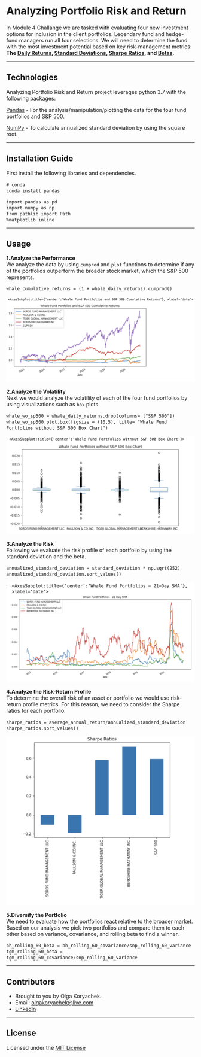 # Analyzing Portfolio Risk and Return

In Module 4 Challange we are tasked with evaluating four new investment options for inclusion in the client portfolios. Legendary fund and hedge-fund managers run all four selections. We will need to determine the fund with the most investment potential based on key risk-management metrics: **The [Daily Returns](https://www.investopedia.com/ask/answers/062215/how-do-i-calculate-my-portfolios-investment-returns-and-performance.asp "Daily Returns"), [Standard Deviations](https://www.investopedia.com/terms/s/standarddeviation.asp "Standard Deviation"), [Sharpe Ratios](https://www.investopedia.com/terms/s/sharperatio.asp "Sharpe Ratios"), and [Betas](https://www.investopedia.com/terms/b/beta.asp "Betas").**

---

## Technologies
Analyzing Portfolio Risk and Return project leverages python 3.7 with the following packages:

[Pandas](https://github.com/pandas-dev/pandas "Pandas") -
For the analysis/manipulation/plotting the data for the four fund portfolios and [S&P 500](https://en.wikipedia.org/wiki/S%26P_500 "S&P 500"). 

[NumPy](https://github.com/numpy/numpy "NumPy") -
To calculate annualized standard deviation by using the square root.

---

## Installation Guide

First install the following libraries and dependencies.

```
# conda
conda install pandas
```

```
import pandas as pd
import numpy as np
from pathlib import Path
%matplotlib inline
```


---

## Usage

**1.Analyze the Performance**
<br>
We analyze the data by using `cumprod` and `plot` functions to determine if any of the portfolios outperform the broader stock market, which the S&P 500 represents. 
```
whale_cumulative_returns = (1 + whale_daily_returns).cumprod()
```

![Cumulative](Cumprod.png)


**2.Analyze the Volatility**
<br>
Next we would analyze the volatility of each of the four fund portfolios by using visualizations such as `box` plots.
```
whale_wo_sp500 = whale_daily_returns.drop(columns= ["S&P 500"])
whale_wo_sp500.plot.box(figsize = (10,5), title= "Whale Fund Portfolios without S&P 500 Box Chart")
```
![Box Chart](Box_Chart.png)

**3.Analyze the Risk**
<br>
Following we evaluate the risk profile of each portfolio by using the standard deviation and the beta.
 ```
annualized_standard_deviation = standard_deviation * np.sqrt(252)
annualized_standard_deviation.sort_values()
```
![SMA](SMA.png)
 


**4.Analyze the Risk-Return Profile**
<br>
To determine the overall risk of an asset or portfolio we would use risk-return profile metrics. For this reason, we need to consider the Sharpe ratios for each portfolio.
```
sharpe_ratios = average_annual_return/annualized_standard_deviation
sharpe_ratios.sort_values()
```

![Sharpe Ratios](Sharpe_Ratios.png)



**5.Diversify the Portfolio**
<br>
We need to evaluate how the portfolios react relative to the broader market. Based on our analysis we pick two portfolios and compare them to each other based on variance, covariance, and rolling beta to find a winner.
```
bh_rolling_60_beta = bh_rolling_60_covariance/snp_rolling_60_variance
tgm_rolling_60_beta = tgm_rolling_60_covariance/snp_rolling_60_variance
```
---

## Contributors

* Brought to you by Olga Koryachek.
* Email: olgakoryachek@live.com
* [LinkedIn](https://www.linkedin.com/in/olga-koryachek-a74b1877/?msgOverlay=true "LinkedIn")


---

## License

Licensed under the [MIT License](https://choosealicense.com/licenses/mit/)



